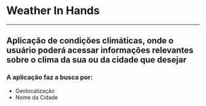 # Weather In Hands
---
## Aplicação de condições climáticas, onde o usuário poderá acessar informações relevantes sobre o clima da sua ou da cidade que desejar
### A aplicação faz a busca por:
<ul>
  <li>Geolocalização</li>
   <li>Nome da Cidade</li>
</ul>
